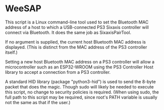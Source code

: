 # WeeSAP

This script is a Linux command-line tool used to set the Bluetooth
MAC address of a host to which a USB-connected PS3 Sixaxis controller
will connect via Bluetooth. It does the same job as SixaxisPairTool.

If no argument is supplied, the current host Bluetooth MAC
address is displayed. (This is distinct from the MAC address of
the PS3 controller itself.)

Setting a new host Bluetooth MAC address on a PS3 controller
will allow a microcontroller such as an ESP32-WROOM using the
PS3 Controller Host library to accept a connection from a PS3
controller.

A standard HID library (package "python3-hid") is used to send
the 8-byte packet that does the magic. Though sudo will likely
be needed to execute this script, no change to security policies
is required. (When using sudo, the full path to this script may
be required, since root's PATH variable is usually not the same
as that if the user.)

